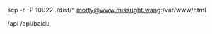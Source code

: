 <!-- 项目部署 -->
scp -r -P 10022 ./dist/* morty@www.missright.wang:/var/www/html 
<!-- 项目需要代理的请求 -->
/api
/api/baidu